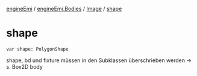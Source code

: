 [engineEmi](../../index.md) / [engineEmi.Bodies](../index.md) / [Image](index.md) / [shape](./shape.md)

# shape

`var shape: PolygonShape`

shape, bd und fixture müssen in den Subklassen überschrieben werden
-&gt; s. Box2D body

